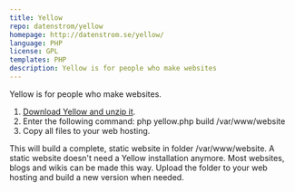 ```yaml
---
title: Yellow
repo: datenstrom/yellow
homepage: http://datenstrom.se/yellow/
language: PHP
license: GPL
templates: PHP
description: Yellow is for people who make websites
---
```

Yellow is for people who make websites.

1. [Download Yellow and unzip it](https://github.com/datenstrom/yellow/archive/master.zip).
2. Enter the following command: php yellow.php build /var/www/website
3. Copy all files to your web hosting.

This will build a complete, static website in folder /var/www/website. A static website doesn't need a Yellow installation anymore. Most websites, blogs and wikis can be made this way. Upload the folder to your web hosting and build a new version when needed.